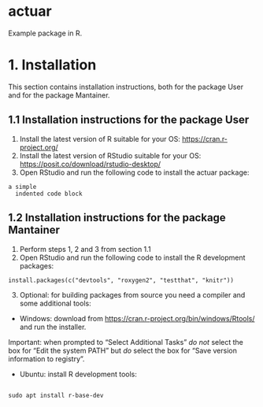 # actuar
Example package in R.

# 1. Installation
This section contains installation instructions, both for the package User and for the package Mantainer.

## 1.1 Installation instructions for the package User

1. Install the latest version of R suitable for your OS: https://cran.r-project.org/
2. Install the latest version of RStudio suitable for your OS: https://posit.co/download/rstudio-desktop/
3. Open RStudio and run the following code to install the actuar package: 

<pre><code>a simple
  indented code block
</code></pre>

## 1.2 Installation instructions for the package Mantainer

1. Perform steps 1, 2 and 3 from section 1.1
2. Open RStudio and run the following code to install the R development packages:

<pre><code>install.packages(c("devtools", "roxygen2", "testthat", "knitr"))
</code></pre>

3. Optional: for building packages from source you need a compiler and some additional tools:

* Windows:  download from https://cran.r-project.org/bin/windows/Rtools/ and run the installer.

Important: when prompted to “Select Additional Tasks” *do not* select the box for “Edit the system PATH” but *do* select the box for “Save version information to registry”.

* Ubuntu: install R development tools:

<pre><code>
sudo apt install r-base-dev
</code></pre>
